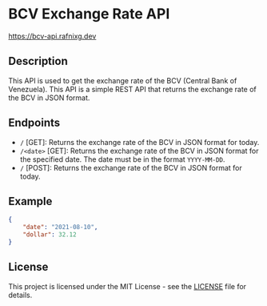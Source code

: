 # BCV Exchange Rate API

https://bcv-api.rafnixg.dev

## Description
This API is used to get the exchange rate of the BCV (Central Bank of Venezuela).
This API is a simple REST API that returns the exchange rate of the BCV in JSON format.

## Endpoints
- `/` [GET]: Returns the exchange rate of the BCV in JSON format for today.
- `/<date>` [GET]: Returns the exchange rate of the BCV in JSON format for the specified date. The date must be in the format `YYYY-MM-DD`.
- `/` [POST]: Returns the exchange rate of the BCV in JSON format for today.

## Example
```json
{
    "date": "2021-08-10",
    "dollar": 32.12
}
```

## License
This project is licensed under the MIT License - see the [LICENSE](LICENSE) file for details.
